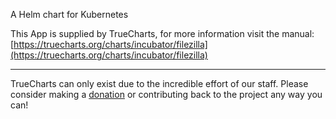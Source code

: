 A Helm chart for Kubernetes

This App is supplied by TrueCharts, for more information visit the manual: [https://truecharts.org/charts/incubator/filezilla](https://truecharts.org/charts/incubator/filezilla)

---

TrueCharts can only exist due to the incredible effort of our staff.
Please consider making a [donation](https://truecharts.org/sponsor) or contributing back to the project any way you can!
